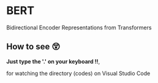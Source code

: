 # BERT
Bidirectional Encoder Representations from Transformers



## How to see 😲

**Just type the '.' on your keyboard !!**, 

for watching the directory (codes) on Visual Studio Code 
